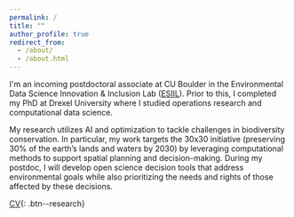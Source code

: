 ```yaml
---
permalink: /
title: ""
author_profile: true
redirect_from: 
  - /about/
  - /about.html
---
```



I'm an incoming postdoctoral associate at CU Boulder in the Environmental Data Science Innovation & Inclusion Lab (<a href="https://esiil.org/" target="_blank">ESIIL</a>). Prior to this, I completed my PhD at Drexel University where I studied operations research and computational data science. 


My research utilizes AI and optimization to tackle challenges in biodiversity conservation. In particular, my work targets the 30x30 initiative (preserving 30% of the earth’s lands and waters by 2030) by leveraging computational methods to support spatial planning and decision-making. During my postdoc, I will develop open science decision tools that address environmental goals while also prioritizing the needs and rights of those affected by these decisions.


<a href="/files/ckbuhler_cv.pdf" target="_blank">CV</a>{: .btn--research}

